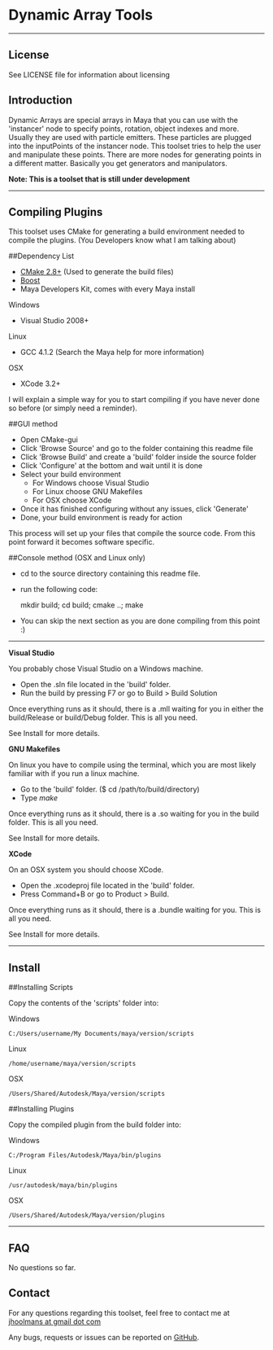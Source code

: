 Dynamic Array Tools
================

***

License
-------

See LICENSE file for information about licensing


Introduction
----------------

Dynamic Arrays are special arrays in Maya that you can use with the 'instancer' node to specify points, rotation, object indexes and more.
Usually they are used with particle emitters. These particles are plugged into the inputPoints of the instancer node. This toolset tries to help the user and manipulate these points. There are more nodes for generating points in a different matter. 
Basically you get generators and manipulators.

**Note: This is a toolset that is still under development**

***

Compiling Plugins
-----------------

This toolset uses CMake for generating a build environment needed to compile the plugins. (You Developers know what I am talking about)

##Dependency List

- [CMake 2.8+](http://www.cmake.org) (Used to generate the build files)
- [Boost](http://www.boost.org) 
- Maya Developers Kit, comes with every Maya install

Windows

- Visual Studio 2008+

Linux

- GCC 4.1.2 (Search the Maya help for more information)

OSX

- XCode 3.2+

I will explain a simple way for you to start compiling if you have never done so before (or simply need a reminder).

##GUI method

+ Open CMake-gui
+ Click 'Browse Source' and go to the folder containing this readme file
+ Click 'Browse Build' and create a 'build' folder inside the source folder
+ Click 'Configure' at the bottom and wait until it is done
+ Select your build environment
	+ For Windows choose Visual Studio
	+ For Linux choose GNU Makefiles
	+ For OSX choose XCode
+ Once it has finished configuring without any issues, click 'Generate'
+ Done, your build environment is ready for action

This process will set up your files that compile the source code. From this point forward it becomes software specific. 

##Console method (OSX and Linux only)

+ cd to the source directory containing this readme file.
+ run the following code:
	
	mkdir build; cd build; cmake ..; make
	
+ You can skip the next section as you are done compiling from this point :)

***

**Visual Studio**

You probably chose Visual Studio on a Windows machine.

+ Open the .sln file located in the 'build' folder.
+ Run the build by pressing F7 or go to Build > Build Solution

Once everything runs as it should, there is a .mll waiting for you in either the build/Release or build/Debug folder. This is all you need.

See Install for more details.

**GNU Makefiles**

On linux you have to compile using the terminal, which you are most likely familiar with if you run a linux machine.

+ Go to the 'build' folder. ($ cd /path/to/build/directory)
+ Type *make*

Once everything runs as it should, there is a .so waiting for you in the build folder. This is all you need.

See Install for more details.

**XCode**

On an OSX system you should choose XCode.

+ Open the .xcodeproj file located in the 'build' folder.
+ Press Command+B or go to Product > Build.


Once everything runs as it should, there is a .bundle waiting for you. This is all you need.

See Install for more details.

***

Install
------------------

##Installing Scripts

Copy the contents of the 'scripts' folder into:

Windows

    C:/Users/username/My Documents/maya/version/scripts

Linux

    /home/username/maya/version/scripts

OSX

    /Users/Shared/Autodesk/Maya/version/scripts


##Installing Plugins

Copy the compiled plugin from the build folder into:

Windows

    C:/Program Files/Autodesk/Maya/bin/plugins

Linux

    /usr/autodesk/maya/bin/plugins

OSX

    /Users/Shared/Autodesk/Maya/version/plugins

***

FAQ
---

No questions so far.


Contact
-------

For any questions regarding this toolset, feel free to contact me at [jhoolmans at gmail dot com](mailto:jhoolmans@gmail.com?subject=DynArrayTools)

Any bugs, requests or issues can be reported on [GitHub](https://github.com/jhoolmans/Maya_DynArrayTools/issues).